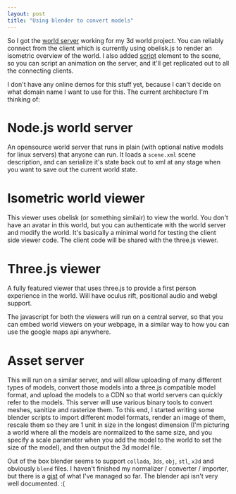 ```yaml
---
layout: post
title: "Using blender to convert models"
---
```

 
So I got the [world server](http://github.com/bnolan/mv-server/) working for my 3d world project. You can reliably connect from the client which is currently using obelisk.js to render an isometric overview of the world. I also added [script](https://github.com/bnolan/mv-server/blob/master/scenes/hello.xml) element to the scene, so you can script an animation on the server, and it'll get replicated out to all the connecting clients. 

I don't have any online demos for this stuff yet, because I can't decide on what domain name I want to use for this. The current architecture I'm thinking of:

# Node.js world server

An opensource world server that runs in plain (with optional native models for linux servers) that anyone can run. It loads a `scene.xml` scene description, and can serialize it's state back out to xml at any stage when you want to save out the current world state.

# Isometric world viewer

This viewer uses obelisk (or something similair) to view the world. You don't have an avatar in this world, but you can authenticate with the world server and modify the world. It's basically a minimal world for testing the client side viewer code. The client code will be shared with the three.js viewer.

# Three.js viewer

A fully featured viewer that uses three.js to provide a first person experience in the world. Will have oculus rift, positional audio and webgl support.

The javascript for both the viewers will run on a central server, so that you can embed world viewers on your webpage, in a similar way to how you can use the google maps api anywhere.

# Asset server

This will run on a similar server, and will allow uploading of many different types of models, convert those models into a three.js compatible model format, and upload the models to a CDN so that world servers can quickly refer to the models. This server will use various binary tools to convert meshes, sanitize and rasterize them. To this end, I started writing some blender scripts to import different model formats, render an image of them, rescale them so they are 1 unit in size in the longest dimension (I'm picturing a world where all the models are normalized to the same size, and you specify a scale parameter when you add the model to the world to set the size of the model), and then output the 3d model file.

Out of the box blender seems to support `collada`, `3ds`, `obj`, `stl`, `x3d` and obviously `blend` files. I haven't finished my normalizer / converter / importer, but there is a [gist](https://gist.github.com/bnolan/10016675) of what I've managed so far. The blender api isn't very well documented. :(